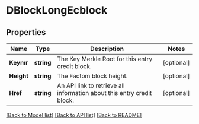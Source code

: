 # DBlockLongEcblock

## Properties
Name | Type | Description | Notes
------------ | ------------- | ------------- | -------------
**Keymr** | **string** | The Key Merkle Root for this entry credit block. | [optional] 
**Height** | **string** | The Factom block height. | [optional] 
**Href** | **string** | An API link to retrieve all information about this entry credit block. | [optional] 

[[Back to Model list]](../README.md#documentation-for-models) [[Back to API list]](../README.md#documentation-for-api-endpoints) [[Back to README]](../README.md)


